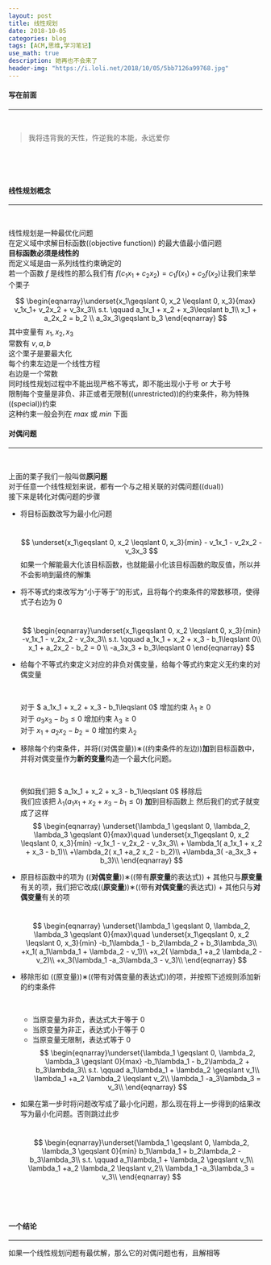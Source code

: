 ```yaml
---
layout: post
title: 线性规划
date: 2018-10-05
categories: blog
tags: [ACM,思维,学习笔记]
use_math: true	
description: 她再也不会来了
header-img: "https://i.loli.net/2018/10/05/5bb7126a99768.jpg"
---
```


#### 写在前面

---

<br>

> 我将违背我的天性，忤逆我的本能，永远爱你

<br><br><br>

#### 线性规划概念

---

<br>

线性规划是一种最优化问题<br>
在定义域中求解目标函数((objective function)) 的最大值最小值问题<br>
**目标函数必须是线性的**<br>
而定义域是由一系列线性约束确定的<br>
若一个函数 $f​$ 是线性的那么我们有 $f(c_1x_1 + c_2x_2) = c_1 f(x_1) + c_2 f(x_2)​$
让我们来举个栗子<br>

$$
\begin{eqnarray}\underset{x_1\geqslant 0, x_2 \leqslant  0, x_3}{max}  v_1x_1+ v_2x_2 + v_3x_3\\
s.t.  \qquad a_1x_1 + x_2 + x_3\leqslant  b_1\\
x_1 + a_2x_2 = b_2 \\
a_3x_3\geqslant b_3
\end{eqnarray}
$$
其中变量有 $x_1, x_2, x_3$<br>
常数有 $v, a, b$<br>
这个栗子是要最大化<br>
每个约束左边是一个线性方程<br>
右边是一个常数<br>
同时线性规划过程中不能出现严格不等式，即不能出现小于号 or 大于号<br>
限制每个变量是非负、非正或者无限制((unrestricted))的约束条件，称为特殊((special))约束<br>
这种约束一般会列在 $max$ 或 $min$ 下面<br>



#### 对偶问题

---

<br>

上面的栗子我们一般叫做**原问题**<br>
对于任意一个线性规划来说，都有一个与之相关联的对偶问题((dual))<br>
接下来是转化对偶问题的步骤<br>
- 将目标函数改写为最小化问题<br>

  ​
  $$
  \underset{x_1\geqslant 0, x_2 \leqslant  0, x_3}{min} - v_1x_1 - v_2x_2 - v_3x_3
  $$
  如果一个解能最大化该目标函数，也就能最小化该目标函数的取反值，所以并不会影响到最终的解集


- 将不等式约束改写为“小于等于”的形式，且将每个约束条件的常数移项，使得式子右边为 0

  ​
  $$
  \begin{eqnarray}\underset{x_1\geqslant 0, x_2 \leqslant  0, x_3}{min}  -v_1x_1 - v_2x_2 - v_3x_3\\
  s.t.  \qquad a_1x_1 + x_2 + x_3 - b_1\leqslant 0\\
  x_1 + a_2x_2 - b_2 = 0 \\
  -a_3x_3 + b_3\leqslant 0
  \end{eqnarray}
  $$







- 给每个不等式约束定义对应的非负对偶变量，给每个等式约束定义无约束的对偶变量

  ​

  对于 $ a_1x_1 + x_2 + x_3 - b_1\leqslant 0$ 增加约束 $\lambda_1 \geqslant 0$<br>
  对于 $a_3x_3 - b_3\leqslant 0$ 增加约束 $\lambda_3 \geqslant 0$<br>
  对于 $x_1 + a_2x_2 - b_2 = 0$ 增加约束 $\lambda_2$<br>

- 移除每个约束条件，并将((对偶变量))∗((约束条件的左边))**加**到目标函数中，并将对偶变量作为**新的变量**构造一个最大化问题。

  ​

  例如我们把 $ a_1x_1 + x_2 + x_3 - b_1\leqslant 0$  移除后<br>
  我们应该把 $\lambda_1( a_1x_1 + x_2 + x_3 - b_1\leqslant 0)$ **加**到目标函数上
  然后我们的式子就变成了这样<br>
  $$
  \begin{eqnarray}	\underset{\lambda_1 \geqslant 0, \lambda_2, \lambda_3 \geqslant  0}{max}\quad \underset{x_1\geqslant 0, x_2 \leqslant  0, x_3}{min}  -v_1x_1 - v_2x_2 - v_3x_3\\ + \lambda_1( a_1x_1 + x_2 + x_3 - b_1)\\
  +\lambda_2( x_1 +a_2 x_2  - b_2)\\
  +\lambda_3( -a_3x_3 + b_3)\\
  \end{eqnarray}
  $$

- 原目标函数中的项为 ((**对偶变量**))∗((带有**原变量**的表达式)) + 其他只与**原变量**有关的项，我们把它改成((**原变量**))∗((带有**对偶变量**的表达式)) + 其他只与**对偶变量**有关的项<br>

  ​
  $$
  \begin{eqnarray}	\underset{\lambda_1 \geqslant 0, \lambda_2, \lambda_3 \geqslant  0}{max}\quad \underset{x_1\geqslant 0, x_2 \leqslant  0, x_3}{min}  -b_1\lambda_1 - b_2\lambda_2 + b_3\lambda_3\\
  +x_1( a_1\lambda_1 + \lambda_2 - v_1)\\
  +x_2( \lambda_1 +a_2 \lambda_2  - v_2)\\
  +x_3(\lambda_1 -a_3\lambda_3 - v_3)\\
  \end{eqnarray}
  $$



- 移除形如 ((原变量))∗((带有对偶变量的表达式))的项，并按照下述规则添加新的约束条件

  ​

  - 当原变量为非负，表达式大于等于 0
  - 当原变量为非正，表达式小于等于 0
  - 当原变量无限制，表达式等于 0
    $$
    \begin{eqnarray}\underset{\lambda_1 \geqslant 0, \lambda_2, \lambda_3 \geqslant  0}{max} -b_1\lambda_1 - b_2\lambda_2 + b_3\lambda_3\\
    s.t.  \qquad
    a_1\lambda_1 + \lambda_2 \geqslant v_1\\
     \lambda_1 +a_2 \lambda_2  \leqslant v_2\\
     \lambda_1 -a_3\lambda_3 = v_3\\
    \end{eqnarray}
    $$







- 如果在第一步时将问题改写成了最小化问题，那么现在将上一步得到的结果改写为最小化问题。否则跳过此步

  ​
  $$
  \begin{eqnarray}\underset{\lambda_1 \geqslant 0, \lambda_2, \lambda_3 \geqslant  0}{min} b_1\lambda_1 + b_2\lambda_2 - b_3\lambda_3\\
  s.t.  \qquad
  a_1\lambda_1 + \lambda_2 \geqslant v_1\\
   \lambda_1 +a_2 \lambda_2  \leqslant v_2\\
   \lambda_1 -a_3\lambda_3 = v_3\\
  \end{eqnarray}
  $$
  <br><br><br>

#### 一个结论

*******

如果一个线性规划问题有最优解，那么它的对偶问题也有，且解相等


